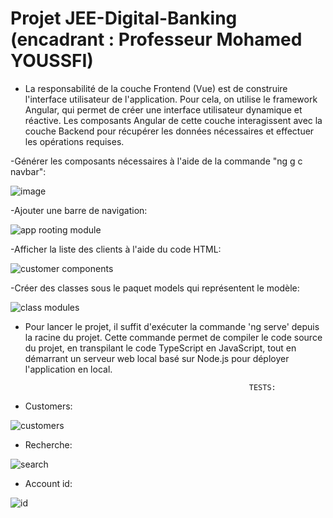 # Projet JEE-Digital-Banking (encadrant : Professeur Mohamed YOUSSFI)
- La responsabilité de la couche Frontend (Vue) est de construire l'interface utilisateur de l'application. Pour cela, on utilise le framework Angular, qui permet de créer une interface utilisateur dynamique et réactive. Les composants Angular de cette couche interagissent avec la couche Backend pour récupérer les données nécessaires et effectuer les opérations requises.


-Générer les composants nécessaires à l'aide de la commande "ng g c navbar":

![image](https://github.com/Abderrahmane55/Projet-Banking-Digital/assets/107000262/09ce77e7-041f-456f-bf62-8dd5aa843504)





-Ajouter une barre de navigation:

![app rooting module ](https://github.com/Abderrahmane55/Projet-Banking-Digital/assets/107000262/c4e040c3-8d6e-4133-b522-9a6303a3223f)




-Afficher la liste des clients à l'aide du code HTML:

![customer components ](https://github.com/Abderrahmane55/Projet-Banking-Digital/assets/107000262/8190cb15-c243-4861-a181-89a67f5193cc)



-Créer des classes sous le paquet models qui représentent le modèle:

![class modules](https://github.com/Abderrahmane55/Projet-Banking-Digital/assets/107000262/1403a636-bf30-460c-8c2d-5c1ce3cc3bbf)

- Pour lancer le projet, il suffit d'exécuter la commande 'ng serve' depuis la racine du projet. Cette commande permet de compiler le code source du projet, en transpilant le code TypeScript en JavaScript, tout en démarrant un serveur web local basé sur Node.js pour déployer l'application en local.

                                                        TESTS:
  
- Customers:
  
![customers](https://github.com/Abderrahmane55/Projet-Banking-Digital/assets/107000262/728da460-5b3e-46c0-8d73-99fdc3026b8c)
- Recherche:
  
![search](https://github.com/Abderrahmane55/Projet-Banking-Digital/assets/107000262/a4813f95-fa95-44fb-9027-31e9bcf2a3a4)
- Account id:
  
![id ](https://github.com/Abderrahmane55/Projet-Banking-Digital/assets/107000262/050a8a87-e666-4ba1-b7c4-f96c13a7a1af)
